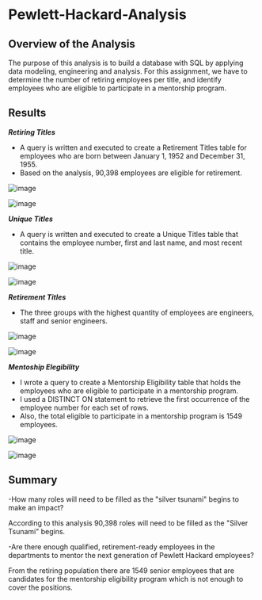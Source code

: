 # **Pewlett-Hackard-Analysis**

## Overview of the Analysis

The purpose of this analysis is to build a database with SQL by applying data modeling, engineering and analysis. For this assignment, we have to determine the number of retiring employees per title, and identify employees who are eligible to participate in a mentorship program. 


## Results

 ***Retiring Titles*** 

* A query is written and executed to create a Retirement Titles table for employees who are born between January 1, 1952 and December 31, 1955. 
* Based on the analysis, 90,398 employees are eligible for retirement.

![image](https://user-images.githubusercontent.com/95327338/153115922-f7124946-ef8d-4c86-8494-fb0307e62cad.png)

![image](https://user-images.githubusercontent.com/95327338/153113529-c2c9b480-adc8-43f5-affa-2146273cd351.png)

 ***Unique Titles***
 
 * A query is written and executed to create a Unique Titles table that contains the employee number, first and last name, and most recent title.

![image](https://user-images.githubusercontent.com/95327338/153120942-a6f2a4d4-48ab-4fc3-9b76-34a3055432a2.png)

![image](https://user-images.githubusercontent.com/95327338/153113682-ded6e1c1-3451-43aa-8088-6b456fb93814.png)

***Retirement Titles***

* The three groups with the highest quantity of employees are engineers, staff and senior engineers.

![image](https://user-images.githubusercontent.com/95327338/153118345-02ecee41-d743-4d4d-9be2-51a43ebb425f.png)

![image](https://user-images.githubusercontent.com/95327338/153113802-e7e6100f-530c-4326-83ff-a297a1ef47f0.png)

***Mentoship Elegibility***

* I wrote a query to create a Mentorship Eligibility table that holds the employees who are eligible to participate in a mentorship program.
* I used a DISTINCT ON statement to retrieve the first occurrence of the employee number for each set of rows.
* Also, the total eligible to participate in a mentorship program is 1549 employees.

![image](https://user-images.githubusercontent.com/95327338/153121808-5404de30-96ac-4766-97ac-5878f3c07c1e.png)

![image](https://user-images.githubusercontent.com/95327338/153113892-af8b69b4-2656-4a4b-b0df-02f92e887f82.png)


## Summary

-How many roles will need to be filled as the "silver tsunami" begins to make an impact?

According to this analysis 90,398 roles will need to be filled as the "Silver Tsunami" begins.

-Are there enough qualified, retirement-ready employees in the departments to mentor the next generation of Pewlett Hackard employees?

From the retiring population there are 1549 senior employees that are candidates for the mentorship eligibility program which is not enough to cover the positions.
